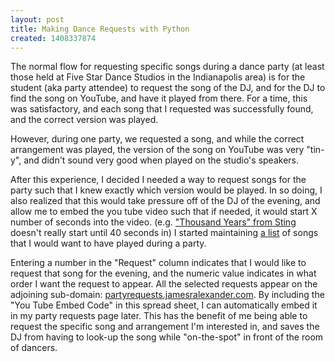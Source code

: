 ```yaml
---
layout: post
title: Making Dance Requests with Python
created: 1408337874
---
```

The normal flow for requesting specific songs during a dance party (at least those held at Five Star Dance Studios in the Indianapolis area) is for the student (aka party attendee) to request the song of the DJ, and for the DJ to find the song on YouTube, and have it played from there. For a time, this was satisfactory, and each song that I requested was successfully found, and the correct version was played.

However, during one party, we requested a song, and while the correct arrangement was played, the version of the song on YouTube was very "tin-y", and didn't sound very good when played on the studio's speakers. 

After this experience, I decided I needed a way to request songs for the party such that I knew exactly which version would be played. In so doing, I also realized that this would take pressure off of the DJ of the evening, and allow me to embed the you tube video such that if needed, it would start X number of seconds into the video. (e.g. <a href="https://www.youtube.com/watch?v=gnFgdxW-UdE" target="_blank">"Thousand Years" from Sting</a> doesn't really start until 40 seconds in) I started maintaining <a href="https://docs.google.com/spreadsheet/ccc?key=0AqcS_eDL_8umdHVGTklWRWNwdGNpRzFpUExFOThnLXc&usp=drive_web#gid=0" target="_blank">a list</a> of songs that I would want to have played during a party.

Entering a number in the "Request" column indicates that I would like to request that song for the evening, and the numeric value indicates in what order I want the request to appear. All the selected requests appear on the adjoining sub-domain: <a href="http://partyrequests.jamesralexander.com/" target="_blank">partyrequests.jamesralexander.com</a>. By including the "You Tube Embed Code" in this spread sheet, I can automatically embed it in my party requests page later. This has the benefit of me being able to request the specific song and arrangement I'm interested in, and saves the DJ from having to look-up the song while "on-the-spot" in front of the room of dancers.
